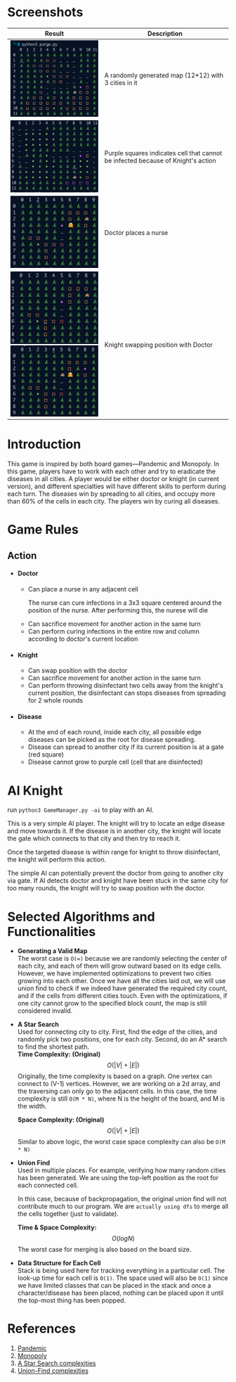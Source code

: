 <h1>Screenshots</h1>

|Result                                          | Description                                                 |
|------------------------------------------------| ------------------------------------------------------------|
|<img src="./samples/12*12_3city.png" width="328px"></img>| A randomly generated map (12*12) with 3 cities in it |
|<img src="./samples/disinfect.png" width="328px"></img>| Purple squares indicates cell that cannot be infected because of Knight's action |
|<img src="./samples/nurse.png" width="328px"></img>| Doctor places a nurse |
|<img src="./samples/swap_1.png" width="200px"></img><img src="./samples/swap_2.png" width="200px"></img>| Knight swapping position with Doctor |


<h1>Introduction</h1>
<p>This game is inspired by both board games—Pandemic and Monopoly. In this game, players have to work with each other and try to eradicate the diseases in all cities. A player would be either doctor or knight (in current version), and different specialties will have different skills to perform during each turn. The diseases win by spreading to all cities, and occupy more than 60% of the cells in each city. The players win by curing all diseases.</p>

<h1>Game Rules</h1>
<h2>Action</h2>
<ul>
    <li>
        <h4>Doctor</h4>
        <ul>
            <li>
                Can place a nurse in any adjacent cell
                <p>The nurse can cure infections in a 3x3 square centered around the position of the nurse. After performing this, the nurese will die</p>
            </li>
            <li>Can sacrifice movement for another action in the same turn</li>
            <li>Can perform curing infections in the entire row and column according to doctor's current location</li>
        </ul>
    </li>
    <li>
        <h4>Knight</h4>
        <ul>
            <li>Can swap position with the doctor</li>
            <li>Can sacrifice movement for another action in the same turn</li>
            <li>Can perform throwing disinfectant two cells away from the knight's current position, the disinfectant can stops diseases from spreading for 2 whole rounds</li>
        </ul>
    </li>
    <li>
    <h4>Disease</h4>
    <ul>
        <li>At the end of each round, inside each city, all possible edge diseases can be picked as the root for disease spreading.</li>
        <li>Disease can spread to another city if its current position is at a gate (red square)</li>
        <li>Disease cannot grow to purple cell (cell that are disinfected)</li>
    </ul>
   </li>
</ul>

<h1>AI Knight</h1>

run `python3 GameManager.py -ai` to play with an AI.

This is a very simple AI player. The knight will try to locate an edge disease and move towards it. If the disease is in another city, the knight will locate the gate which connects to that city and then try to reach it.

Once the targeted disease is within range for knight to throw disinfectant, the knight will perform this action.

The simple AI can potentially prevent the doctor from going to another city via gate. If AI detects doctor and knight have been stuck in the same city for too many rounds, the knight will try to swap position with the doctor.

<h1>Selected Algorithms and Functionalities</h1>

- **Generating a Valid Map**<br>
    The worst case is `O(∞)` because we are randomly selecting the center of each city, and each of them will grow outward based on its edge cells. However, we have implemented optimizations to prevent two cities growing into each other. Once we have all the cities laid out, we will use union find to check if we indeed have generated the required city count, and if the cells from different cities touch. Even with the optimizations, if one city cannot grow to the specified block count, the map is still considered invalid.

- **A Star Search**<br>
    Used for connecting city to city. First, find the edge of the cities, and randomly pick two positions, one for each city. Second, do an A* search to find the shortest path.<br>
    **Time Complexity: (Original)**
    $$O(|V| + |E|)$$
    Originally, the time complexity is based on a graph. One vertex can connect to (V-1) vertices. However, we are working on a 2d array, and the traversing can only go to the adjacent cells. In this case, the time complexity is still `O(M * N)`, where N is the height of the board, and M is the width.

    **Space Complexity: (Original)**<br>
    $$O(|V| + |E|)$$
    Similar to above logic, the worst case space complexity can also be `O(M * N)`

- **Union Find**<br>
    Used in multiple places. For example, verifying how many random cities has been generated. We are using the top-left position as the root for each connected cell.

    In this case, because of backpropagation, the original union find will not contribute much to our program. We are `actually using dfs` to merge all the cells together (just to validate).

    **Time & Space Complexity:**
    $$O(log N)$$
    The worst case for merging is also based on the board size.

- **Data Structure for Each Cell**<br>
    Stack is being used here for tracking everything in a particular cell. The look-up time for each cell is `O(1)`. The space used will also be `O(1)` since we have limited classes that can be placed in the stack and once a character/disease has been placed, nothing can be placed upon it until the top-most thing has been popped.

<h1>References</h1>
<ol>
   <li><a href="https://www.zmangames.com/en/games/pandemic/">Pandemic</a></li>
   <li><a href="https://en.wikipedia.org/wiki/Monopoly_(game)">Monopoly</a></li>
   <li><a href="https://cs.stackexchange.com/questions/56176/a-graph-search-time-complexity">A Star Search complexities</a></li>
   <li><a href="https://medium.com/@yusufaksoyeng/optimized-disjoint-set-union-find-data-structure-12af9493f874">Union-Find complexities</a></li>
</ol>
